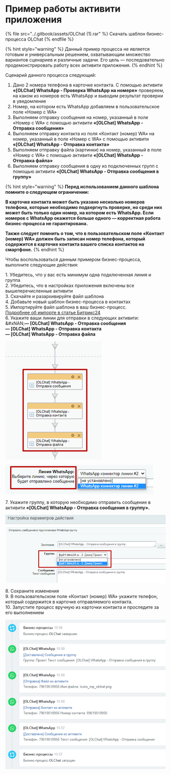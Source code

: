 # Пример работы активити приложения

{% file src="../.gitbook/assets/OLChat (1).rar" %}
Скачать шаблон бизнес-процесса OLChat
{% endfile %}

{% hint style="warning" %}
Данный пример процесса не является готовым и универсальным решением, охватывающим множество вариантов сценариев и различные задачи. Его цель — последовательно продемонстрировать работу всех активити приложения.&#x20;
{% endhint %}

&#x20;Сценарий данного процесса следующий:

1. Дано 2 номера телефона в карточке контакта. С помощью активити **«\[OLChat] WhatsApp - Проверка WhatsApp на номере»** проверяем, на каком из номеров есть WhatsApp и выводим результат проверки в уведомление
2. Номер, на котором есть WhatsApp добавляем в пользовательское поле «Номер с WA»
3. Выполняем отправку сообщения на номер, указанный в поле «Номер с WA» с помощью активити **«\[OLChat] WhatsApp - Отправка сообщения»**
4. Выполняем отправку контакта из поля «Контакт (номер) WA» на номер, указанный в поле «Номер с WA» с помощью активити **«\[OLChat] WhatsApp - Отправка контакта»**
5. Выполняем отправку файла (картинки) на номер, указанный в поле «Номер с WA» с помощью активити **«\[OLChat] WhatsApp - Отправка файла»**
6. Выполняем отправку сообщения в одну из подключенных групп с помощью активити **«\[OLChat] WhatsApp - Отправка сообщения в группу»**

{% hint style="warning" %}
**Перед использованием данного шаблона помните о следующем ограничении:**

**В карточке контакта может быть указано несколько номеров телефона, которые необходимо подвергнуть проверке, но среди них может быть только один номер, на котором есть WhatsApp. Если номеров с WhatsApp окажется больше одного — корректная работа бизнес-процесса не гарантирована.**

**Также следует помнить о том, что в пользовательском поле «Контакт (номер) WA» должен быть записан номер телефона, который содержится в карточке контакта вашего списка контактов на смартфоне.**
{% endhint %}

Чтобы воспользоваться данным примером бизнес-процесса, выполните следующие действия:

1\. Убедитесь, что у вас есть минимум одна подключенная линия и группа\
2\. Убедитесь, что в настройках приложения включены все вышеперечисленные активити\
3\. Скачайте и разархивируйте файл шаблона\
4\. Добавьте новый шаблон бизнес-процесса в контактах\
5\. Импортируйте файл шаблона в ваш бизнес-процесс.\
[Подробнее об импорте в статье Битрикс24](https://helpdesk.bitrix24.ru/open/5435897/)\
6\. Укажите ваши линии для отправки в следующих активити:\
&#xNAN;**— \[OLChat] WhatsApp - Отправка сообщения**\
**— \[OLChat] WhatsApp - Отправка контакта**\
**— \[OLChat] WhatsApp - Отправка файла**

![](<../.gitbook/assets/image (917).png>)

![](<../.gitbook/assets/image (773).png>)

7\. Укажите группу, в которую необходимо отправить сообщение в активити **«\[OLChat] WhatsApp - Отправка сообщения в группу».**

![](<../.gitbook/assets/image (422).png>)

8\. Сохраните изменения\
9\. В пользовательском поле «Контакт (номер) WA» укажите телефон, который содержится в карточке отправляемого контакта.\
10\. Запустите процесс вручную из карточки контакта и проследите за его выполнением

![](<../.gitbook/assets/image (736).png>)
